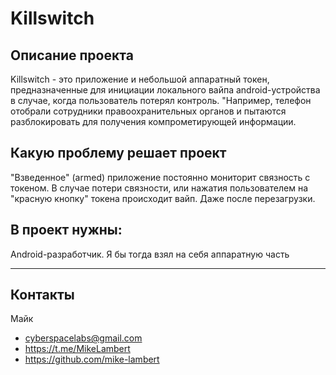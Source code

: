 # Killswitch

## Описание проекта
Killswitch - это приложение и небольшой аппаратный токен, предназначенные для инициации локального вайпа android-устройства в случае, когда пользователь потерял контроль. 	"Например, телефон отобрали сотрудники правоохранительных органов и пытаются разблокировать для получения компрометирующей информации. 
## Какую проблему решает проект
"Взведенное" (armed) приложение постоянно мониторит связность с токеном. В случае потери связности, или нажатия пользователем на "красную кнопку" токена происходит вайп. Даже после перезагрузки.
## В проект нужны:
Android-разработчик. Я бы тогда взял на себя аппаратную часть	

--- 

## Контакты
Майк
* cyberspacelabs@gmail.com
* https://t.me/MikeLambert
* https://github.com/mike-lambert 
